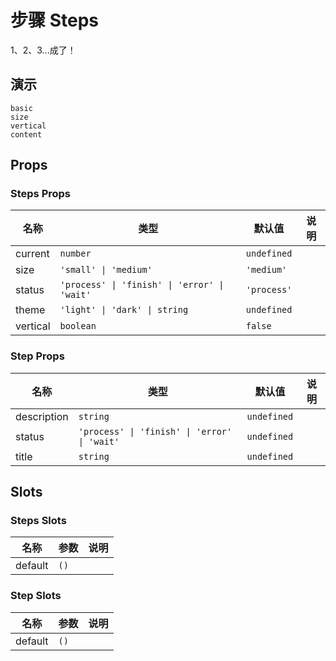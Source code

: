 # 步骤 Steps

<!--single-column-->

1、2、3...成了！

## 演示

```demo
basic
size
vertical
content
```

## Props

### Steps Props

| 名称     | 类型                                         | 默认值      | 说明 |
| -------- | -------------------------------------------- | ----------- | ---- |
| current  | `number`                                     | `undefined` |      |
| size     | `'small' \| 'medium'`                        | `'medium'`  |      |
| status   | `'process' \| 'finish' \| 'error' \| 'wait'` | `'process'` |      |
| theme    | `'light' \| 'dark' \| string`                | `undefined` |      |
| vertical | `boolean`                                    | `false`     |      |

### Step Props

| 名称 | 类型 | 默认值 | 说明 |
| --- | --- | --- | --- |
| description | `string` | `undefined` |  |
| status | `'process' \| 'finish' \| 'error' \| 'wait'` | `undefined` |  |
| title | `string` | `undefined` |  |

## Slots

### Steps Slots

| 名称    | 参数 | 说明 |
| ------- | ---- | ---- |
| default | `()` |      |

### Step Slots

| 名称    | 参数 | 说明 |
| ------- | ---- | ---- |
| default | `()` |      |
